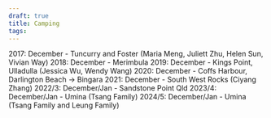 ```yaml
---
draft: true
title: Camping
tags:
---
```

2017:
	December - Tuncurry and Foster (Maria Meng, Juliett Zhu, Helen Sun, Vivian Way)
2018:
	December - Merimbula
2019:
	December - Kings Point, Ulladulla (Jessica Wu, Wendy Wang)
2020:
	December - Coffs Harbour, Darlington Beach -> Bingara
2021:
	December - South West Rocks (Ciyang Zhang)
2022/3:
	December/Jan - Sandstone Point Qld
2023/4:
	December/Jan - Umina (Tsang Family)
2024/5:
	December/Jan - Umina (Tsang Family and Leung Family)